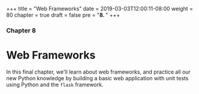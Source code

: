 +++
title = "Web Frameworks"
date = 2019-03-03T12:00:11-08:00
weight = 80
chapter = true
draft = false
pre = "<b>8. </b>"
+++

### Chapter 8

# Web Frameworks

In this final chapter, we'll learn about web frameworks, and practice all our new Python knowledge by building a basic web application with unit tests using Python and the `flask` framework.